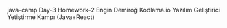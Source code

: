 java-camp Day-3 Homework-2
Engin Demiroğ Kodlama.io
Yazılım Geliştirici Yetiştirme Kampı (Java+React)
